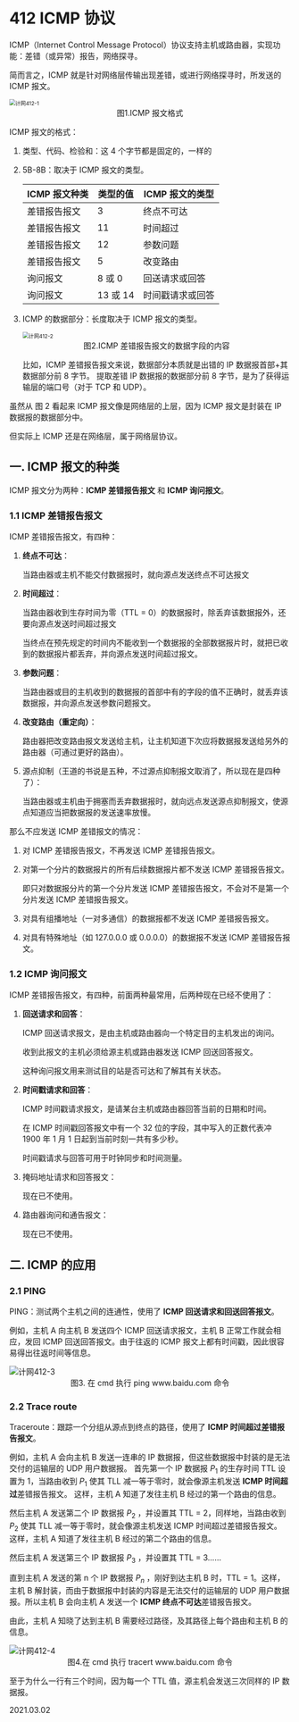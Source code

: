 # 412 ICMP 协议

ICMP（Internet Control Message Protocol）协议支持主机或路由器，实现功能：差错（或异常）报告，网络探寻。

简而言之，ICMP 就是针对网络层传输出现差错，或进行网络探寻时，所发送的 ICMP 报文。

<img src="计网412-1.png" alt="计网412-1" style="zoom:67%;" />

<center>图1.ICMP 报文格式</center>

ICMP 报文的格式：

1. 类型、代码、检验和：这 4 个字节都是固定的，一样的

2. 5B-8B：取决于 ICMP 报文的类型。

   | ICMP 报文种类 | 类型的值 | ICMP 报文的类型  |
   | ------------- | -------- | ---------------- |
   | 差错报告报文  | 3        | 终点不可达       |
   | 差错报告报文  | 11       | 时间超过         |
   | 差错报告报文  | 12       | 参数问题         |
   | 差错报告报文  | 5        | 改变路由         |
   | 询问报文      | 8 或 0   | 回送请求或回答   |
   | 询问报文      | 13 或 14 | 时间戳请求或回答 |

3. ICMP 的数据部分：长度取决于 ICMP 报文的类型。

   <img src="计网412-2.png" alt="计网412-2" style="zoom:67%;" />

   <center>图2.ICMP 差错报告报文的数据字段的内容</center>

   比如，ICMP 差错报告报文来说，数据部分本质就是出错的 IP 数据报首部+其数据部分前 8 字节。
   提取差错 IP 数据报的数据部分前 8 字节，是为了获得运输层的端口号（对于 TCP 和 UDP）。

虽然从 图 2 看起来 ICMP 报文像是网络层的上层，因为 ICMP 报文是封装在 IP 数据报的数据部分中。

但实际上 ICMP 还是在网络层，属于网络层协议。

## 一. ICMP 报文的种类

ICMP 报文分为两种：**ICMP 差错报告报文** 和 **ICMP 询问报文**。

### 1.1 ICMP 差错报告报文

ICMP 差错报告报文，有四种：

1. **终点不可达**：

   当路由器或主机不能交付数据报时，就向源点发送终点不可达报文

2. **时间超过**：

   当路由器收到生存时间为零（TTL = 0）的数据报时，除丢弃该数据报外，还要向源点发送时间超过报文

   当终点在预先规定的时间内不能收到一个数据报的全部数据报片时，就把已收到的数据报片都丢弃，并向源点发送时间超过报文。

3. **参数问题**：

   当路由器或目的主机收到的数据报的首部中有的字段的值不正确时，就丢弃该数据报，并向源点发送参数问题报文。

4. **改变路由（重定向）**：

   路由器把改变路由报文发送给主机，让主机知道下次应将数据报发送给另外的路由器（可通过更好的路由）。

5. 源点抑制（王道的书说是五种，不过源点抑制报文取消了，所以现在是四种了）：

   当路由器或主机由于拥塞而丢弃数据报时，就向远点发送源点抑制报文，使源点知道应当把数据报的发送速率放慢。

那么不应发送 ICMP 差错报文的情况：

1. 对 ICMP 差错报告报文，不再发送 ICMP 差错报告报文。

2. 对第一个分片的数据报片的所有后续数据报片都不发送 ICMP 差错报告报文。

   即只对数据报分片的第一个分片发送 ICMP 差错报告报文，不会对不是第一个分片发送 ICMP 差错报告报文。

3. 对具有组播地址（一对多通信）的数据报都不发送 ICMP 差错报告报文。

4. 对具有特殊地址（如 127.0.0.0 或 0.0.0.0）的数据报不发送 ICMP 差错报告报文。

### 1.2 ICMP 询问报文

ICMP 差错报告报文，有四种，前面两种最常用，后两种现在已经不使用了：

1. **回送请求和回答**： 

   ICMP 回送请求报文，是由主机或路由器向一个特定目的主机发出的询问。

   收到此报文的主机必须给源主机或路由器发送 ICMP 回送回答报文。

   这种询问报文用来测试目的站是否可达和了解其有关状态。

2. **时间戳请求和回答**： 

   ICMP 时间戳请求报文，是请某台主机或路由器回答当前的日期和时间。

   在 ICMP 时间戳回答报文中有一个 32 位的字段，其中写入的正数代表冲 1900 年 1 月 1 日起到当前时刻一共有多少秒。

   时间戳请求与回答可用于时钟同步和时间测量。

3. 掩码地址请求和回答报文：

   现在已不使用。

4. 路由器询问和通告报文：

   现在已不使用。

## 二. ICMP 的应用

### 2.1 PING

PING：测试两个主机之间的连通性，使用了 **ICMP 回送请求和回送回答报文**。

例如，主机 A 向主机 B 发送四个 ICMP 回送请求报文，主机 B 正常工作就会相应，发回 ICMP 回送回答报文。由于往返的 ICMP 报文上都有时间戳，因此很容易得出往返时间等信息。

<img src="计网412-3.png" alt="计网412-3" style="zoom:100%;" />

<center>图3. 在 cmd 执行 ping www.baidu.com 命令</center>

### 2.2 Trace route

Traceroute：跟踪一个分组从源点到终点的路径，使用了 **ICMP 时间超过差错报告报文**。

例如，主机 A 会向主机 B 发送一连串的 IP 数据报，但这些数据报中封装的是无法交付的运输层的 UDP 用户数据报。
首先第一个 IP 数据报 $P_1$ 的生存时间 TTL 设置为 1，当路由收到 $P_1$ 使其 TLL 减一等于零时，就会像源主机发送 **ICMP 时间超过**差错报告报文。
这样，主机 A 知道了发往主机 B 经过的第一个路由的信息。

然后主机 A 发送第二个 IP 数据报 $P_2$ ，并设置其 TTL = 2，同样地，当路由收到 $P_2$ 使其 TLL 减一等于零时，就会像源主机发送 ICMP 时间超过差错报告报文。
这样，主机 A 知道了发往主机 B 经过的第二个路由的信息。

然后主机 A 发送第三个 IP 数据报 $P_3$ ，并设置其 TTL = 3......

直到主机 A 发送的第 n 个 IP 数据报 $P_n$ ，刚好到达主机 B 时，TTL = 1。这样，主机 B 解封装，而由于数据报中封装的内容是无法交付的运输层的 UDP 用户数据报。所以主机 B 会向主机 A 发送一个 **ICMP 终点不可达**差错报告报文。

由此，主机 A 知晓了达到主机 B 需要经过路径，及其路径上每个路由和主机 B 的信息。

<img src="计网412-4.png" alt="计网412-4" style="zoom:100%;" />

<center>图4.在 cmd 执行 tracert www.baidu.com 命令</center>

至于为什么一行有三个时间，因为每一个 TTL 值，源主机会发送三次同样的 IP 数据报。

2021.03.02

